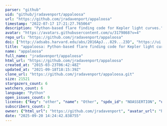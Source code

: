 ```yaml
---
parser: "github"
uid: "github/jradavenport/appaloosa"
url: "https://github.com/jradavenport/appaloosa"
timestamp: "2022-07-17 17:21:27.765064"
description: "Python-based flare finding code for Kepler light curves."
avatar: "https://avatars.githubusercontent.com/u/3179868?v=4"
repo_url: "https://github.com/jradavenport/appaloosa"
doi: ["http://adsabs.harvard.edu/abs/2016ApJ...829...23D", "https://ui.adsabs.harvard.edu/abs/2016ascl.soft08003D/abstract"]
title: "appaloosa: Python-based flare finding code for Kepler light curves"
name: "appaloosa"
full_name: "jradavenport/appaloosa"
html_url: "https://github.com/jradavenport/appaloosa"
created_at: "2015-03-23T06:42:48Z"
updated_at: "2021-09-18T18:15:39Z"
clone_url: "https://github.com/jradavenport/appaloosa.git"
size: 21521
stargazers_count: 6
watchers_count: 6
language: "Python"
open_issues_count: 9
license: {"key": "other", "name": "Other", "spdx_id": "NOASSERTION", "url": null, "node_id": "MDc6TGljZW5zZTA="}
subscribers_count: 2
owner: {"html_url": "https://github.com/jradavenport", "avatar_url": "https://avatars.githubusercontent.com/u/3179868?v=4", "login": "jradavenport", "type": "User"}
date: "2025-09-20 14:24:42.838755"
---
```

